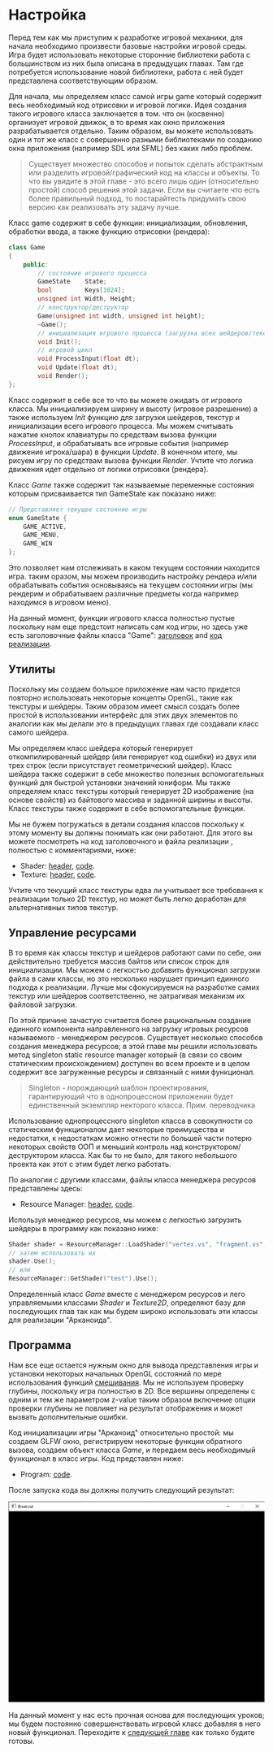 # Настройка

Перед тем как мы приступим к разработке игровой механики, для начала необходимо произвести базовые настройки игровой среды. Игра будет использовать некоторые сторонние библиотеки работа с большинством из них была описана в предыдущих главах. Там где потребуется использование новой библиотеки, работа с ней будет представлена соответствующим образом.

Для начала, мы определяем класс самой игры game который содержит весь необходимый код отрисовки и игровой логики. Идея создания такого игрового класса заключается в том. что он \(косвенно\) организует игровой движок, в то время как окно приложения разрабатывается отдельно. Таким образом, вы можете использовать один и тот же класс с совершенно разными библиотеками по созданию окна приложения \(например SDL или SFML\) без каких либо проблем.

> Существует множество способов и попыток сделать абстрактным или разделить игровой/графический код на классы и объекты. То что вы увидите в этой главе - это всего лишь один \(относительно простой\) способ решения этой задачи. Если вы считаете что есть более правильный подход, то постарайтесть придумать свою версию как реализовать эту задачу лучше.

Класс game содержит в себе функции: инициализации, обновления, обработки ввода, а также функцию отрисовки \(рендера\):

```cpp
class Game
{
    public:
        // состояние игрового процесса
        GameState    State;	
        bool         Keys[1024];
        unsigned int Width, Height;
        // конструктор/деструктор
        Game(unsigned int width, unsigned int height);
        ~Game();
        // инициализация игрового процесса (загрузка всех шейдеров/текструр/уровней)
        void Init();
        // игровой цикл
        void ProcessInput(float dt);
        void Update(float dt);
        void Render();
};
```

Класс содержит в себе все то что вы можете ожидать от игрового класса. Мы инициализируем ширину и высоту \(игровое разрешение\) а также используем *Init* функцию для загрузки шейдеров, текстур и  инициализации всего игрового процесса. Мы можем считывать нажатие кнопок клавиатуры по средствам вызова функции *ProcessInput*, и обрабатывать все игровые события \(например движение игрока\/шара\) в функции *Update*. В конечном итоге, мы рисуем игру по средствам вызова функции *Render*. Учтите что логика движения идет отдельно от логики отрисовки (рендера).

Класс *Game* также содержит так называемые переменные состояния которым присваивается тип GameState как показано ниже:

```cpp
// Представляет текущее состояние игры
enum GameState {
    GAME_ACTIVE,
    GAME_MENU,
    GAME_WIN
}; 
```

Это позволяет нам отслеживать в каком текущем состоянии находится игра. таким оразом, мы можем производить настройку рендера и\/или обрабатывать события основываясь на текущем состоянии игры \(мы рендерим и обрабатываем различные предметы когда например находимся в игровом меню\).

На данный момент, функции игрового класса полностью пустые поскольку нам еще предстоит написать сам код игры, но здесь уже есть заголовочные файлы класса "Game": [заголовок](game.h) and [код реализации](game.cpp).

## Утилиты

Поскольку мы создаем большое приложение нам часто придется повторно использовать некоторые концепты OpenGL, такие как текстуры и шейдеры. Таким образом имеет смысл создать более простой в использовании интерфейс для этих двух элементов по аналогии как мы делали это в предыдущих главах где создавали класс самого шейдера.

Мы определяем класс шейдера который генерирует откомпилированный шейдер \(или генерирует код ошибки\) из двух или трех строк \(если присутствует геометрический шейдер\). Класс шейдера также содержит в себе множество полезных вспомогательных функций  для быстрой установки значений юниформ. Мы также определяем класс текстуры  который генерирует 2D изображение \(на основе свойств\) из байтового массива и заданной ширины и высоты. Класс текстуры также содержит в себе вспомогательные функции.

Мы не бужем погружаться в детали создания классов поскольку к этому моменту вы должны понимать как они работают. Для этого вы можете посмотреть на код заголовочного и файла реализации , полностью с комментариями, ниже:

- Shader: [header](shader.h), [code](shader.cpp).
- Texture: [header](texture.h), [code](texture.cpp).

Учтите что текущий класс текстуры едва ли учитывает все требования к реализации только 2D текстур, но может быть легко доработан для альтернативных типов текстур.

## Управление ресурсами

В то время как классы текстур и шейдеров работают сами по себе, они действительно требуется массив байтов или список строк для инициализации. Мы можем с легкостью добавить функционал загрузки файла в сами классы, но это несколько нарушает принцип единного подхода к реализации. Лучше мы сфокусируемся на разработке самих текстур или шейдеров соответственно, не затрагивая механизм их файловой загрузки.

По этой причине зачастую считается более рациональным создание единного компонента направленного на загрузку игровых ресурсов называемого - менеджером ресурсов. Существует несколько способов создания менеджера ресурсов; в этой главе мы решили использовать метод singleton static resource manager который \(в связи со своим статическим происхождением\) доступен во всем проекте и в целом содержит все загруженные ресурсы и связанный с ними функционал. 

>Singleton - порождающий шаблон проектирования, гарантирующий что в однопроцессном приложении будет единственный экземпляр некторого класса. Прим. переводчика

Использование однопроцессного singleton класса в совокупности со статическим функционалом дает некоторые преимущества и недостатки, к недостаткам можно отнести по большей части потерю некоторых свойств ООП и меньший контроль над конструктором\/деструктором класса. Как бы то не было, для такого небольшого проекта как этот с этим будет легко работать.

По аналогии с другими классами, файлы класса менеджера ресурсов представлены здесь:

- Resource Manager: [header](resource_manager.h), [code](resource_manager.cpp).

Используя менеджер ресурсов, мы можем с легкостью загрузить шейдеры в программу как показано ниже:

```cpp
Shader shader = ResourceManager::LoadShader("vertex.vs", "fragment.vs", nullptr, "test");
// затем использовать их
shader.Use();
// или
ResourceManager::GetShader("test").Use();
```

Определенный класс *Game* вместе с менеджером ресурсов и лего управляемыми классами *Shader* и *Texture2D*, определяют базу для последующих глав так как мы будем широко использовать эти классы для реализации "Арканоида".

## Программа 

Нам все еще остается нужным окно для вывода представления игры и установки некоторых начальных OpenGL состояний по мере использования функций [смешивания](../../../part%204/chapter%203/text.md). Мы не используем проверку глубины, поскольку игра полностью в 2D. Все вершины определены с одним и тем же параметром z-value таким образом включение  опции проверки глубины не повлияет на результат отображения и может вызвать дополнительные ошибки.

Код инициализации игры "Арканоид" относительно простой: мы создаем GLFW окно, регистрируем некоторые функции обратного вызова, создаем объект класса *Game*, и передаем весь необходимый функционал в класс игры. Код представлен ниже:

- Program: [code](program.cpp).

После запуска кода вы должны получить следующий результат:

![](0.png)

На данный момент у нас есть прочная основа для последующих уроков; мы будем постоянно совершенствовать игровой класс добавляя в него новый функционал. Переходите к  [следующей главе](../../chapter%203/section%203/text.md) как только будите готовы.

